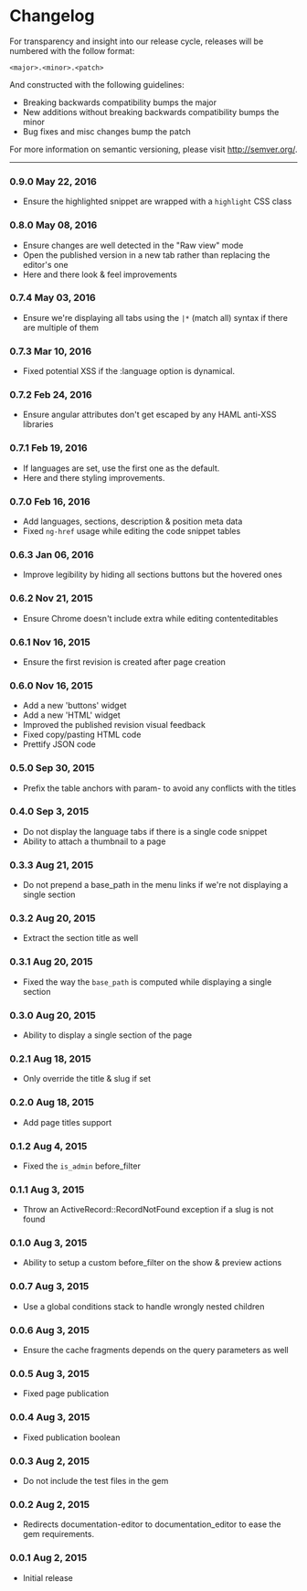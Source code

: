 Changelog
==========

For transparency and insight into our release cycle, releases will be numbered 
with the follow format:

`<major>.<minor>.<patch>`

And constructed with the following guidelines:

* Breaking backwards compatibility bumps the major
* New additions without breaking backwards compatibility bumps the minor
* Bug fixes and misc changes bump the patch

For more information on semantic versioning, please visit http://semver.org/.

---

### 0.9.0 May 22, 2016

* Ensure the highlighted snippet are wrapped with a `highlight` CSS class

### 0.8.0 May 08, 2016

* Ensure changes are well detected in the "Raw view" mode
* Open the published version in a new tab rather than replacing the editor's one
* Here and there look & feel improvements

### 0.7.4 May 03, 2016

* Ensure we're displaying all tabs using the `|*` (match all) syntax if there are multiple of them

### 0.7.3 Mar 10, 2016

* Fixed potential XSS if the :language option is dynamical.

### 0.7.2 Feb 24, 2016

* Ensure angular attributes don't get escaped by any HAML anti-XSS libraries

### 0.7.1 Feb 19, 2016

* If languages are set, use the first one as the default.
* Here and there styling improvements.

### 0.7.0 Feb 16, 2016

* Add languages, sections, description & position meta data
* Fixed `ng-href` usage while editing the code snippet tables

### 0.6.3 Jan 06, 2016

* Improve legibility by hiding all sections buttons but the hovered ones

### 0.6.2 Nov 21, 2015

* Ensure Chrome doesn't include extra <span> while editing contenteditables

### 0.6.1 Nov 16, 2015

* Ensure the first revision is created after page creation

### 0.6.0 Nov 16, 2015

* Add a new 'buttons' widget
* Add a new 'HTML' widget
* Improved the published revision visual feedback
* Fixed copy/pasting HTML code
* Prettify JSON code

### 0.5.0 Sep 30, 2015

* Prefix the table anchors with param- to avoid any conflicts with the titles

### 0.4.0 Sep 3, 2015

* Do not display the language tabs if there is a single code snippet
* Ability to attach a thumbnail to a page

### 0.3.3 Aug 21, 2015

* Do not prepend a base_path in the menu links if we're not displaying a single section

### 0.3.2 Aug 20, 2015

* Extract the section title as well

### 0.3.1 Aug 20, 2015

* Fixed the way the `base_path` is computed while displaying a single section

### 0.3.0 Aug 20, 2015

* Ability to display a single section of the page

### 0.2.1 Aug 18, 2015

* Only override the title & slug if set

### 0.2.0 Aug 18, 2015

* Add page titles support

### 0.1.2 Aug 4, 2015

* Fixed the `is_admin` before_filter

### 0.1.1 Aug 3, 2015

* Throw an ActiveRecord::RecordNotFound exception if a slug is not found

### 0.1.0 Aug 3, 2015

* Ability to setup a custom before_filter on the show & preview actions

### 0.0.7 Aug 3, 2015

* Use a global conditions stack to handle wrongly nested children

### 0.0.6 Aug 3, 2015

* Ensure the cache fragments depends on the query parameters as well

### 0.0.5 Aug 3, 2015

* Fixed page publication

### 0.0.4 Aug 3, 2015

* Fixed publication boolean

### 0.0.3 Aug 2, 2015

* Do not include the test files in the gem

### 0.0.2 Aug 2, 2015

* Redirects documentation-editor to documentation_editor to ease the gem requirements.

### 0.0.1 Aug 2, 2015

* Initial release
